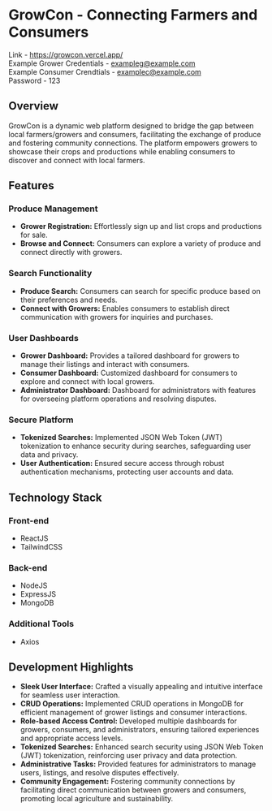 # GrowCon - Connecting Farmers and Consumers
Link - https://growcon.vercel.app/
<br />
Example Grower Credentials - exampleg@example.com
<br />
Example Consumer Crendtials - examplec@example.com
<br />
Password - 123
## Overview
GrowCon is a dynamic web platform designed to bridge the gap between local farmers/growers and consumers, facilitating the exchange of produce and fostering community connections. The platform empowers growers to showcase their crops and productions while enabling consumers to discover and connect with local farmers.

## Features

### Produce Management
- **Grower Registration:** Effortlessly sign up and list crops and productions for sale.
- **Browse and Connect:** Consumers can explore a variety of produce and connect directly with growers.

### Search Functionality
- **Produce Search:** Consumers can search for specific produce based on their preferences and needs.
- **Connect with Growers:** Enables consumers to establish direct communication with growers for inquiries and purchases.

### User Dashboards
- **Grower Dashboard:** Provides a tailored dashboard for growers to manage their listings and interact with consumers.
- **Consumer Dashboard:** Customized dashboard for consumers to explore and connect with local growers.
- **Administrator Dashboard:** Dashboard for administrators with features for overseeing platform operations and resolving disputes.

### Secure Platform
- **Tokenized Searches:** Implemented JSON Web Token (JWT) tokenization to enhance security during searches, safeguarding user data and privacy.
- **User Authentication:** Ensured secure access through robust authentication mechanisms, protecting user accounts and data.

## Technology Stack

### Front-end
- ReactJS
- TailwindCSS

### Back-end
- NodeJS
- ExpressJS
- MongoDB

### Additional Tools
- Axios
  
## Development Highlights

- **Sleek User Interface:** Crafted a visually appealing and intuitive interface for seamless user interaction.
- **CRUD Operations:** Implemented CRUD operations in MongoDB for efficient management of grower listings and consumer interactions.
- **Role-based Access Control:** Developed multiple dashboards for growers, consumers, and administrators, ensuring tailored experiences and appropriate access levels.
- **Tokenized Searches:** Enhanced search security using JSON Web Token (JWT) tokenization, reinforcing user privacy and data protection.
- **Administrative Tasks:** Provided features for administrators to manage users, listings, and resolve disputes effectively.
- **Community Engagement:** Fostering community connections by facilitating direct communication between growers and consumers, promoting local agriculture and sustainability.
